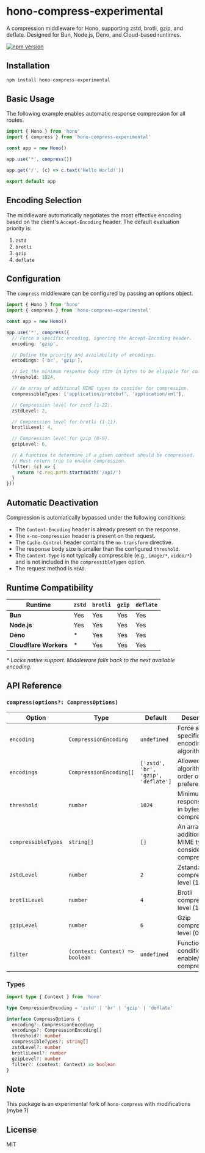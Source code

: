 # hono-compress-experimental

A compression middleware for Hono, supporting zstd, brotli, gzip, and deflate. Designed for Bun, Node.js, Deno, and Cloud-based runtimes.

[![npm version](https://badge.fury.io/js/hono-compress-experimental.svg)](https://www.npmjs.com/package/hono-compress-experimental)

## Installation

```bash
npm install hono-compress-experimental
```

## Basic Usage

The following example enables automatic response compression for all routes.

```typescript
import { Hono } from 'hono'
import { compress } from 'hono-compress-experimental'

const app = new Hono()

app.use('*', compress())

app.get('/', (c) => c.text('Hello World!'))

export default app
```

## Encoding Selection

The middleware automatically negotiates the most effective encoding based on the client's `Accept-Encoding` header. The default evaluation priority is:

1.  `zstd`
2.  `brotli`
3.  `gzip`
4.  `deflate`

## Configuration

The `compress` middleware can be configured by passing an options object.

```typescript
import { Hono } from 'hono'
import { compress } from 'hono-compress-experimental'

const app = new Hono()

app.use('*', compress({
  // Force a specific encoding, ignoring the Accept-Encoding header.
  encoding: 'gzip',

  // Define the priority and availability of encodings.
  encodings: ['br', 'gzip'],

  // Set the minimum response body size in bytes to be eligible for compression.
  threshold: 1024,

  // An array of additional MIME types to consider for compression.
  compressibleTypes: ['application/protobuf', 'application/xml'],

  // Compression level for zstd (1-22).
  zstdLevel: 2,

  // Compression level for brotli (1-11).
  brotliLevel: 4,

  // Compression level for gzip (0-9).
  gzipLevel: 6,

  // A function to determine if a given context should be compressed.
  // Must return true to enable compression.
  filter: (c) => {
    return !c.req.path.startsWith('/api/')
  }
}))
```

## Automatic Deactivation

Compression is automatically bypassed under the following conditions:

*   The `Content-Encoding` header is already present on the response.
*   The `x-no-compression` header is present on the request.
*   The `Cache-Control` header contains the `no-transform` directive.
*   The response body size is smaller than the configured `threshold`.
*   The `Content-Type` is not typically compressible (e.g., `image/*`, `video/*`) and is not included in the `compressibleTypes` option.
*   The request method is `HEAD`.

## Runtime Compatibility

| Runtime              | `zstd` | `brotli` | `gzip` | `deflate` |
| -------------------- | ------ | -------- | ------ | --------- |
| **Bun**              | Yes    | Yes      | Yes    | Yes       |
| **Node.js**          | Yes    | Yes      | Yes    | Yes       |
| **Deno**             | \*     | Yes      | Yes    | Yes       |
| **Cloudflare Workers** | \*     | Yes      | Yes    | Yes       |

*\* Lacks native support. Middleware falls back to the next available encoding.*

## API Reference

### `compress(options?: CompressOptions)`

| Option      | Type                         | Default                             | Description                                            |
| ----------- | ---------------------------- | ----------------------------------- | ------------------------------------------------------ |
| `encoding`  | `CompressionEncoding`        | `undefined`                         | Force a specific encoding algorithm.                   |
| `encodings` | `CompressionEncoding[]`      | `['zstd', 'br', 'gzip', 'deflate']` | Allowed algorithms in order of preference.             |
| `threshold` | `number`                     | `1024`                              | Minimum response size in bytes to compress.            |
| `compressibleTypes` | `string[]`           | `[]`                                | An array of additional MIME types to consider compressible. |
| `zstdLevel` | `number`                     | `2`                                 | Zstandard compression level (1-22).                    |
| `brotliLevel` | `number`                     | `4`                                 | Brotli compression level (1-11).                       |
| `gzipLevel` | `number`                     | `6`                                 | Gzip compression level (0-9).                          |
| `filter`    | `(context: Context) => boolean` | `undefined`                         | Function to conditionally enable/disable compression.  |

### Types

```typescript
import type { Context } from 'hono'

type CompressionEncoding = 'zstd' | 'br' | 'gzip' | 'deflate'

interface CompressOptions {
  encoding?: CompressionEncoding
  encodings?: CompressionEncoding[]
  threshold?: number
  compressibleTypes?: string[]
  zstdLevel?: number
  brotliLevel?: number
  gzipLevel?: number
  filter?: (context: Context) => boolean
}
```

## Note

This package is an experimental fork of `hono-compress` with modifications (mybe ?)

## License

MIT